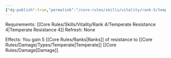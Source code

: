 ```yaml
---
{"dg-publish":true,"permalink":"/core-rules/skills/vitality/rank-5/temperate-resistance-5/"}
---
```


Requirements: [[Core Rules/Skills/Vitality/Rank 4/Temperate Resistance 4\|Temperate Resistance 4]]
Refresh: None

Effects:
You gain 5 [[Core Rules/Ranks\|Ranks]] of resistance to [[Core Rules/Damage/Types/Temperate\|Temperate]] [[Core Rules/Damage\|Damage]].


